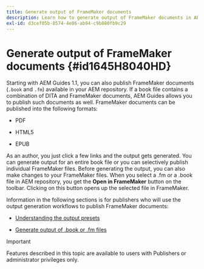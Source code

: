 ```yaml
---
title: Generate output of FrameMaker documents
description: Learn how to generate output of FrameMaker documents in AEM guides to publish them in PDF, HTML5, and EPUB format.
exl-id: d3cef05b-8574-4e86-ab94-c9b880fb9c29
---
```

# Generate output of FrameMaker documents {#id1645H8040HD}

Starting with AEM Guides 1.1, you can also publish FrameMaker documents \(`.book` and `.fm`\) available in your AEM repository. If a book file contains a combination of DITA and FrameMaker documents, AEM Guides allows you to publish such documents as well. FrameMaker documents can be published into the following formats:

-   PDF

-   HTML5

-   EPUB


As an author, you just click a few links and the output gets generated. You can generate output for an entire book file or you can selectively publish individual FrameMaker files. Before generating the output, you can also make changes to your FrameMaker files. When you select a .fm or a .book file in AEM repository, you get the **Open in FrameMaker** button on the toolbar. Clicking on this button opens up the selected file in FrameMaker.

Information in the following sections is for publishers who will use the output generation workflows to publish FrameMaker documents:

-   [Understanding the output presets](fm-output-understand-presets.md#)

-   [Generate output of .book or .fm files](fm-output-generate.md#)

>[!IMPORTANT]
>
> Features described in this topic are available to users with Publishers or administrator privileges only.


